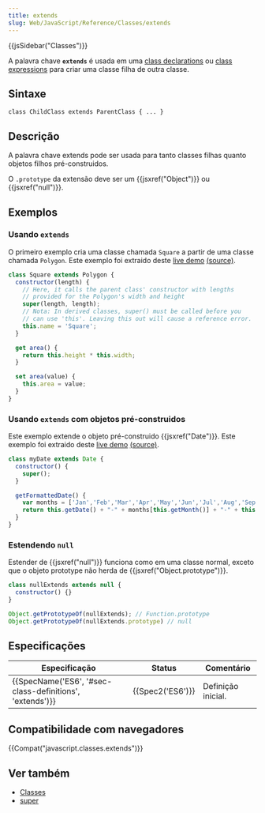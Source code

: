 ```yaml
---
title: extends
slug: Web/JavaScript/Reference/Classes/extends
---
```


{{jsSidebar("Classes")}}

A palavra chave **`extends`** é usada em uma [class declarations](/pt-BR/docs/Web/JavaScript/Reference/Statements/class) ou [class expressions](/pt-BR/docs/Web/JavaScript/Reference/Operators/class) para criar uma classe filha de outra classe.

## Sintaxe

```
class ChildClass extends ParentClass { ... }
```

## Descrição

A palavra chave extends pode ser usada para tanto classes filhas quanto objetos filhos pré-construidos.

O `.prototype` da extensão deve ser um {{jsxref("Object")}} ou {{jsxref("null")}}.

## Exemplos

### Usando `extends`

O primeiro exemplo cria uma classe chamada `Square` a partir de uma classe chamada `Polygon`. Este exemplo foi extraido deste [live demo](https://googlechrome.github.io/samples/classes-es6/index.html) [(source)](https://github.com/GoogleChrome/samples/blob/gh-pages/classes-es6/index.html).

```js
class Square extends Polygon {
  constructor(length) {
    // Here, it calls the parent class' constructor with lengths
    // provided for the Polygon's width and height
    super(length, length);
    // Nota: In derived classes, super() must be called before you
    // can use 'this'. Leaving this out will cause a reference error.
    this.name = 'Square';
  }

  get area() {
    return this.height * this.width;
  }

  set area(value) {
    this.area = value;
  }
}
```

### Usando `extends` com objetos pré-construidos

Este exemplo extende o objeto pré-construido {{jsxref("Date")}}. Este exemplo foi extraido deste [live demo](https://googlechrome.github.io/samples/classes-es6/index.html) [(source)](https://github.com/GoogleChrome/samples/blob/gh-pages/classes-es6/index.html).

```js
class myDate extends Date {
  constructor() {
    super();
  }

  getFormattedDate() {
    var months = ['Jan','Feb','Mar','Apr','May','Jun','Jul','Aug','Sep','Oct','Nov','Dec'];
    return this.getDate() + "-" + months[this.getMonth()] + "-" + this.getFullYear();
  }
}
```

### Estendendo `null`

Estender de {{jsxref("null")}} funciona como em uma classe normal, exceto que o objeto prototype não herda de {{jsxref("Object.prototype")}}.

```js
class nullExtends extends null {
  constructor() {}
}

Object.getPrototypeOf(nullExtends); // Function.prototype
Object.getPrototypeOf(nullExtends.prototype) // null
```

## Especificações

| Especificação                                                                | Status               | Comentário         |
| ---------------------------------------------------------------------------- | -------------------- | ------------------ |
| {{SpecName('ES6', '#sec-class-definitions', 'extends')}} | {{Spec2('ES6')}} | Definição inicial. |

## Compatibilidade com navegadores

{{Compat("javascript.classes.extends")}}

## Ver também

- [Classes](/pt-BR/docs/Web/JavaScript/Reference/Classes)
- [super](/pt-BR/docs/Web/JavaScript/Reference/Operators/super)
